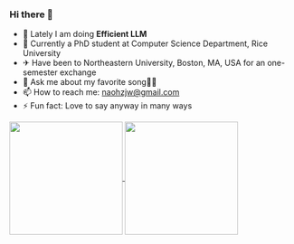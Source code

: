 ### Hi there 👋

- 🔭 Lately I am doing **Efficient LLM**
- 🌱 Currently a PhD student at Computer Science Department, Rice University
- ✈  Have been to Northeastern University, Boston, MA, USA for an one-semester exchange
- 💬 Ask me about my favorite song🎤🎼
- 📫 How to reach me: naohzjw@gmail.com
- ⚡ Fun fact: Love to say anyway in many ways

<a href="https://github.com/anuraghazra/github-readme-stats">
  <img height=200 align="center" src="https://github-readme-stats.vercel.app/api?username=dr-left&&rank_icon=github" />
</a>
<a href="https://github.com/dr-left">
  <img height=200 align="center" src="https://github-readme-stats.vercel.app/api/top-langs?username=dr-left&layout=compact&langs_count=8&card_width=320" />
</a>


<!--
**Dr-Left/Dr-Left** is a ✨ _special_ ✨ repository because its `README.md` (this file) appears on your GitHub profile.

Here are some ideas to get you started:

- 🔭 I’m currently working on ...
- 🌱 I’m currently learning ...
- 👯 I’m looking to collaborate on ...
- 🤔 I’m looking for help with ...
- 💬 Ask me about ...
- 📫 How to reach me: ...
- 😄 Pronouns: ...
- ⚡ Fun fact: ...
-->
